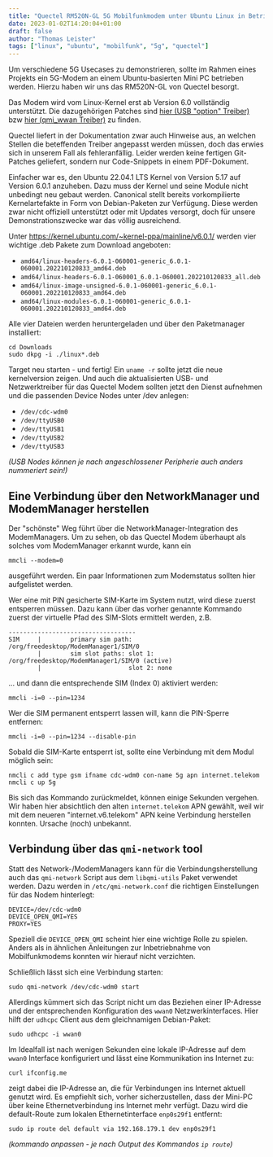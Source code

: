 ```yaml
---
title: "Quectel RM520N-GL 5G Mobilfunkmodem unter Ubuntu Linux in Betrieb nehmen"
date: 2023-01-02T14:20:04+01:00
draft: false
author: "Thomas Leister"
tags: ["linux", "ubuntu", "mobilfunk", "5g", "quectel"]
---
```


Um verschiedene 5G Usecases zu demonstrieren, sollte im Rahmen eines Projekts ein 5G-Modem an einem Ubuntu-basierten Mini PC betrieben werden. Hierzu haben wir uns das RM520N-GL von Quectel besorgt. 

Das Modem wird vom Linux-Kernel erst ab Version 6.0 vollständig unterstützt. Die dazugehörigen Patches sind [hier (USB "option" Treiber)](https://patchwork.kernel.org/project/linux-usb/patch/tencent_23054B863154DC02C6E98E5942416BFC200A@qq.com/) bzw [hier (qmi_wwan Treiber)](https://www.spinics.net/lists/linux-usb/msg230835.html) zu finden. 

Quectel liefert in der Dokumentation zwar auch Hinweise aus, an welchen Stellen die beteffenden Treiber angepasst werden müssen, doch das erwies sich in unserem Fall als fehleranfällig. Leider werden keine fertigen Git-Patches geliefert, sondern nur Code-Snippets in einem PDF-Dokument.

Einfacher war es, den Ubuntu 22.04.1 LTS Kernel von Version 5.17 auf Version 6.0.1 anzuheben. Dazu muss der Kernel und seine Module nicht unbedingt neu gebaut werden. Canonical stellt bereits vorkompilierte Kernelartefakte in Form von Debian-Paketen zur Verfügung. Diese werden zwar nicht offiziell unterstützt oder mit Updates versorgt, doch für unsere Demonstrationszwecke war das völlig ausreichend. 

Unter https://kernel.ubuntu.com/~kernel-ppa/mainline/v6.0.1/ werden vier wichtige .deb Pakete zum Download angeboten:

* `amd64/linux-headers-6.0.1-060001-generic_6.0.1-060001.202210120833_amd64.deb`
* `amd64/linux-headers-6.0.1-060001_6.0.1-060001.202210120833_all.deb`
* `amd64/linux-image-unsigned-6.0.1-060001-generic_6.0.1-060001.202210120833_amd64.deb`
* `amd64/linux-modules-6.0.1-060001-generic_6.0.1-060001.202210120833_amd64.deb`

Alle vier Dateien werden heruntergeladen und über den Paketmanager installiert:

    cd Downloads
    sudo dkpg -i ./linux*.deb

Target neu starten - und fertig! Ein `uname -r` sollte jetzt die neue kernelversion zeigen. Und auch die aktualisierten USB- und Netzwerktreiber für das Quectel Modem sollten jetzt den Dienst aufnehmen und die passenden Device Nodes unter /dev anlegen: 

* `/dev/cdc-wdm0`
* `/dev/ttyUSB0`
* `/dev/ttyUSB1`
* `/dev/ttyUSB2`
* `/dev/ttyUSB3`

_(USB Nodes können je nach angeschlossener Peripherie auch anders nummeriert sein!)_


## Eine Verbindung über den NetworkManager und ModemManager herstellen

Der "schönste" Weg führt über die NetworkManager-Integration des ModemManagers. Um zu sehen, ob das Quectel Modem überhaupt als solches vom ModemManager erkannt wurde, kann ein 

    mmcli --modem=0

ausgeführt werden. Ein paar Informationen zum Modemstatus sollten hier aufgelistet werden. 

Wer eine mit PIN gesicherte SIM-Karte im System nutzt, wird diese zuerst entsperren müssen. Dazu kann über das vorher genannte Kommando zuerst der virtuelle Pfad des SIM-Slots ermittelt werden, z.B.

    -----------------------------------
    SIM     |        primary sim path: /org/freedesktop/ModemManager1/SIM/0
            |        sim slot paths: slot 1: /org/freedesktop/ModemManager1/SIM/0 (active)
            |                        slot 2: none

... und dann die entsprechende SIM (Index 0) aktiviert werden: 

    mmcli -i=0 --pin=1234

Wer die SIM permanent entsperrt lassen will, kann die PIN-Sperre entfernen:

    mmcli -i=0 --pin=1234 --disable-pin

Sobald die SIM-Karte entsperrt ist, sollte eine Verbindung mit dem Modul möglich sein:

    nmcli c add type gsm ifname cdc-wdm0 con-name 5g apn internet.telekom
    nmcli c up 5g

Bis sich das Kommando zurückmeldet, können einige Sekunden vergehen. Wir haben hier absichtlich den alten `internet.telekom` APN gewählt, weil wir mit dem neueren "internet.v6.telekom" APN keine Verbindung herstellen konnten. Ursache (noch) unbekannt.


## Verbindung über das `qmi-network` tool

Statt des Network-/ModemManagers kann für die Verbindungsherstellung auch das `qmi-network` Script aus dem `libqmi-utils` Paket verwendet werden. Dazu werden in `/etc/qmi-network.conf` die richtigen Einstellungen für das Nodem hinterlegt:

    DEVICE=/dev/cdc-wdm0
    DEVICE_OPEN_QMI=YES
    PROXY=YES

Speziell die `DEVICE_OPEN_QMI` scheint hier eine wichtige Rolle zu spielen. Anders als in ähnlichen Anleitungen zur Inbetriebnahme von Mobilfunkmodems konnten wir hierauf nicht verzichten. 

Schließlich lässt sich eine Verbindung starten:

    sudo qmi-network /dev/cdc-wdm0 start

Allerdings kümmert sich das Script nicht um das Beziehen einer IP-Adresse und der entsprechenden Konfiguration des `wwan0` Netzwerkinterfaces. Hier hilft der `udhcpc` Client aus dem gleichnamigen Debian-Paket:

    sudo udhcpc -i wwan0

Im Idealfall ist nach wenigen Sekunden eine lokale IP-Adresse auf dem `wwan0` Interface konfiguriert und lässt eine Kommunikation ins Internet zu:

    curl ifconfig.me

zeigt dabei die IP-Adresse an, die für Verbindungen ins Internet aktuell genutzt wird. Es empfiehlt sich, vorher sicherzustellen, dass der Mini-PC über keine Ethernetverbindung ins Internet mehr verfügt. Dazu wird die default-Route zum lokalen Ethernetinterface `enp0s29f1` entfernt:

    sudo ip route del default via 192.168.179.1 dev enp0s29f1

_(kommando anpassen - je nach Output des Kommandos `ip route`)_





